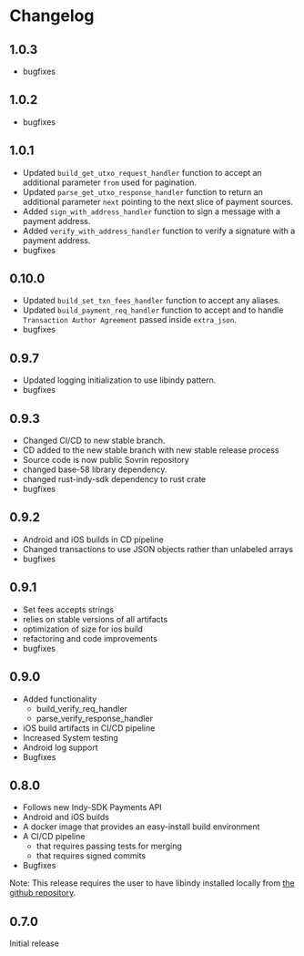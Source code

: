 # Changelog

## 1.0.3
* bugfixes 

## 1.0.2
* bugfixes

## 1.0.1
* Updated `build_get_utxo_request_handler` function to accept an additional parameter `from` used for pagination.
* Updated `parse_get_utxo_response_handler` function to return an additional parameter `next` pointing to the next slice of payment sources.
* Added `sign_with_address_handler` function to sign a message with a payment address.
* Added `verify_with_address_handler` function to verify a signature with a payment address.
* bugfixes

## 0.10.0
* Updated `build_set_txn_fees_handler` function to accept any aliases.
* Updated `build_payment_req_handler` function to accept and to handle `Transaction Author Agreement` passed inside `extra_json`.
* bugfixes

## 0.9.7
* Updated logging initialization to use libindy pattern.
* bugfixes

## 0.9.3
* Changed CI/CD to new stable branch.
* CD added to the new stable branch with new stable release process
* Source code is now public Sovrin repository
* changed base-58 library dependency.
* changed rust-indy-sdk dependency to rust crate
* bugfixes

## 0.9.2
* Android and iOS builds in CD pipeline
* Changed transactions to use JSON objects rather than unlabeled arrays
* bugfixes

## 0.9.1
* Set fees accepts strings
* relies on stable versions of all artifacts
* optimization of size for ios build
* refactoring and code improvements
* bugfixes

## 0.9.0
* Added functionality
    * build_verify_req_handler
    * parse_verify_response_handler
* iOS build artifacts in CI/CD pipeline
* Increased System testing
* Android log support
* Bugfixes

## 0.8.0

* Follows new Indy-SDK Payments API
* Android and iOS builds
* A docker image that provides an easy-install build environment
* A CI/CD pipeline
    * that requires passing tests for merging
    * that requires signed commits
* Bugfixes

Note: This release requires the user to have libindy installed locally from [the github repository](https://github.com/hyperledger/indy-sdk). 


## 0.7.0
Initial release
